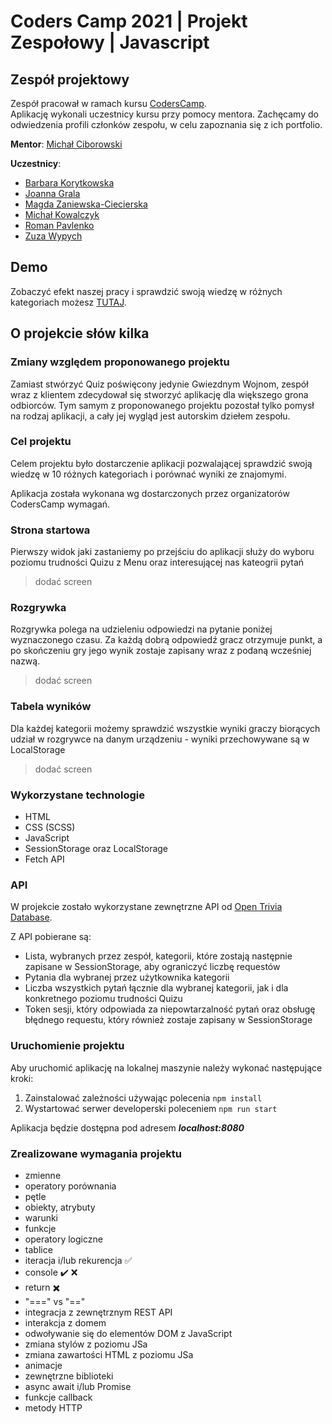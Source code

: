 # Coders Camp 2021 | Projekt Zespołowy | Javascript

## Zespół projektowy

Zespół pracował w ramach kursu [CodersCamp](https://CodersCamp.pl).\
Aplikację wykonali uczestnicy kursu przy pomocy mentora.
Zachęcamy do odwiedzenia profili członków zespołu, w celu zapoznania się z ich portfolio.

**Mentor**: [Michał Ciborowski](https://github.com/Cidebur)

**Uczestnicy**:

- [Barbara Korytkowska](https://github.com/korytba)
- [Joanna Grala](https://github.com/JoannaGrala)
- [Magda Zaniewska-Ciecierska](https://github.com/FrontendMagdalena)
- [Michał Kowalczyk](https://github.com/michakow)
- [Roman Pavlenko](https://github.com/rpavlenko)
- [Zuza Wypych](https://github.com/zwypych)

## Demo

Zobaczyć efekt naszej pracy i sprawdzić swoją wiedzę w różnych kategoriach możesz [TUTAJ](https://michakow.github.io/CodersCamp2021-Project1-Quiz).

## O projekcie słów kilka

### Zmiany względem proponowanego projektu

Zamiast stwórzyć Quiz poświęcony jedynie Gwiezdnym Wojnom, zespół wraz z klientem zdecydował się stworzyć aplikację dla większego grona odbiorców. Tym samym z proponowanego projektu pozostał tylko pomysł na rodzaj aplikacji, a cały jej wygląd jest autorskim dziełem zespołu.

### Cel projektu

Celem projektu było dostarczenie aplikacji pozwalającej sprawdzić swoją wiedzę w 10 różnych kategoriach i porównać wyniki ze znajomymi.

Aplikacja została wykonana wg dostarczonych przez organizatorów CodersCamp wymagań.

### Strona startowa

Pierwszy widok jaki zastaniemy po przejściu do aplikacji służy do wyboru poziomu trudności Quizu z Menu oraz interesującej nas kateogrii pytań

> dodać screen

### Rozgrywka

Rozgrywka polega na udzieleniu odpowiedzi na pytanie poniżej wyznaczonego czasu. Za każdą dobrą odpowiedź gracz otrzymuje punkt, a po skończeniu gry jego wynik zostaje zapisany wraz z podaną wcześniej nazwą.

> dodać screen

### Tabela wyników

Dla każdej kategorii możemy sprawdzić wszystkie wyniki graczy biorących udział w rozgrywce na danym urządzeniu - wyniki przechowywane są w LocalStorage

> dodać screen

### Wykorzystane technologie

- HTML
- CSS (SCSS)
- JavaScript
- SessionStorage oraz LocalStorage
- Fetch API

### API

W projekcie zostało wykorzystane zewnętrzne API od [Open Trivia Database](https://opentdb.com/).

Z API pobierane są:
- Lista, wybranych przez zespół, kategorii, które zostają następnie zapisane w SessionStorage, aby ograniczyć liczbę requestów
- Pytania dla wybranej przez użytkownika kategorii
- Liczba wszystkich pytań łącznie dla wybranej kategorii, jak i dla konkretnego poziomu trudności Quizu
- Token sesji, który odpowiada za niepowtarzalność pytań oraz obsługę błędnego requestu, który również zostaje zapisany w SessionStorage 

### Uruchomienie projektu

Aby uruchomić aplikację na lokalnej maszynie należy wykonać następujące kroki:

1. Zainstalować zależności używając polecenia `npm install`
2. Wystartować serwer developerski poleceniem `npm run start`

Aplikacja będzie dostępna pod adresem **_localhost:8080_**

### Zrealizowane wymagania projektu

- zmienne
- operatory porównania
- pętle
- obiekty, atrybuty
- warunki
- funkcje
- operatory logiczne
- tablice
- iteracja i/lub rekurencja :white_check_mark:
- console :heavy_check_mark: :x:
- return :heavy_multiplication_x:
- "===" vs "=="
- integracja z zewnętrznym REST API
- interakcja z domem
- odwoływanie się do elementów DOM z JavaScript
- zmiana stylów z poziomu JSa
- zmiana zawartości HTML z poziomu JSa
- animacje
- zewnętrzne biblioteki
- async await i/lub Promise
- funkcje callback
- metody HTTP
